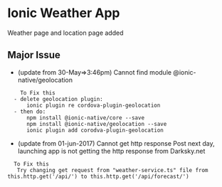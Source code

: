 # Ionic Weather App
  Weather page and location page added
## Major Issue
  * (update from 30-May=>3:46pm) Cannot find module @ionic-native/geolocation
  ```
      To Fix this
    - delete geolocation plugin:
        ionic plugin re cordova-plugin-geolocation
    - then do:
        npm install @ionic-native/core --save
        npm install @ionic-native/geolocation --save
        ionic plugin add corodva-plugin-geolocation
  ```
  * (update from 01-jun-2017) Cannot get http response
    Post next day, launching app is not getting the http response from Darksky.net 
   ```
     To Fix this
      Try changing get request from "weather-service.ts" file from this.http.get('/api/') to this.http.get('/api/forecast/')
   ```
